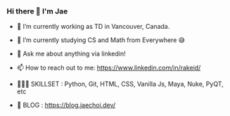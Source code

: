### Hi there 👋 I'm Jae

- 🔭 I’m currently working as TD in Vancouver, Canada.
- 🌱 I’m currently studying CS and Math from Everywhere 😅
- 💬 Ask me about anything via linkedin!
- 📫 How to reach out to me: https://www.linkedin.com/in/rakeid/

- 👨🏻‍💻 SKILLSET : Python, Git, HTML, CSS, Vanilla Js, Maya, Nuke, PyQT, etc

- 📝 BLOG : https://blog.jaechoi.dev/
